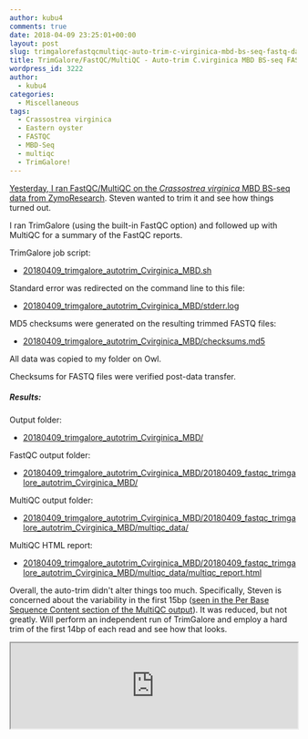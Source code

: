 ```yaml
---
author: kubu4
comments: true
date: 2018-04-09 23:25:01+00:00
layout: post
slug: trimgalorefastqcmultiqc-auto-trim-c-virginica-mbd-bs-seq-fastq-data
title: TrimGalore/FastQC/MultiQC - Auto-trim C.virginica MBD BS-seq FASTQ data
wordpress_id: 3222
author:
  - kubu4
categories:
  - Miscellaneous
tags:
  - Crassostrea virginica
  - Eastern oyster
  - FASTQC
  - MBD-Seq
  - multiqc
  - TrimGalore!
---
```


[Yesterday, I ran FastQC/MultiQC on the _Crassostrea virginica_ MBD BS-seq data from ZymoResearch](https://robertslab.github.io/sams-notebook/2018/04/09/fastqcmultiqc-c-virginica-mbd-bs-seq-data.html). Steven wanted to trim it and see how things turned out.

I ran TrimGalore (using the built-in FastQC option) and followed up with MultiQC for a summary of the FastQC reports.

TrimGalore job script:





  * [20180409_trimgalore_autotrim_Cvirginica_MBD.sh](https://owl.fish.washington.edu/Athaliana/20180409_trimgalore_autotrim_Cvirginica_MBD/20180409_trimgalore_autotrim_Cvirginica_MBD.sh)



Standard error was redirected on the command line to this file:



  * [20180409_trimgalore_autotrim_Cvirginica_MBD/stderr.log](https://owl.fish.washington.edu/Athaliana/20180409_trimgalore_autotrim_Cvirginica_MBD/stderr.log)



MD5 checksums were generated on the resulting trimmed FASTQ files:



  * [20180409_trimgalore_autotrim_Cvirginica_MBD/checksums.md5](https://owl.fish.washington.edu/Athaliana/20180409_trimgalore_autotrim_Cvirginica_MBD/checksums.md5)



All data was copied to my folder on Owl.

Checksums for FASTQ files were verified post-data transfer.



##### Results:



Output folder:





  * [20180409_trimgalore_autotrim_Cvirginica_MBD/](https://owl.fish.washington.edu/Athaliana/20180409_trimgalore_autotrim_Cvirginica_MBD/)



FastQC output folder:



  * [20180409_trimgalore_autotrim_Cvirginica_MBD/20180409_fastqc_trimgalore_autotrim_Cvirginica_MBD/](https://owl.fish.washington.edu/Athaliana/20180409_trimgalore_autotrim_Cvirginica_MBD/20180409_fastqc_trimgalore_autotrim_Cvirginica_MBD/)



MultiQC output folder:



  * [20180409_trimgalore_autotrim_Cvirginica_MBD/20180409_fastqc_trimgalore_autotrim_Cvirginica_MBD/multiqc_data/](https://owl.fish.washington.edu/Athaliana/20180409_trimgalore_autotrim_Cvirginica_MBD/20180409_fastqc_trimgalore_autotrim_Cvirginica_MBD/multiqc_data/)



MultiQC HTML report:



  * [20180409_trimgalore_autotrim_Cvirginica_MBD/20180409_fastqc_trimgalore_autotrim_Cvirginica_MBD/multiqc_data/multiqc_report.html](https://owl.fish.washington.edu/Athaliana/20180409_trimgalore_autotrim_Cvirginica_MBD/20180409_fastqc_trimgalore_autotrim_Cvirginica_MBD/multiqc_data/multiqc_report.html)



Overall, the auto-trim didn't alter things too much. Specifically, Steven is concerned about the variability in the first 15bp ([seen in the Per Base Sequence Content section of the MultiQC output](https://owl.fish.washington.edu/Athaliana/20180409_trimgalore_autotrim_Cvirginica_MBD/20180409_fastqc_trimgalore_autotrim_Cvirginica_MBD/multiqc_data/multiqc_report.html#fastqc_per_base_sequence_content)). It was reduced, but not greatly. Will perform an independent run of TrimGalore and employ a hard trim of the first 14bp of each read and see how that looks.

<iframe src="https://owl.fish.washington.edu/Athaliana/20180409_trimgalore_autotrim_Cvirginica_MBD/20180409_fastqc_trimgalore_autotrim_Cvirginica_MBD/multiqc_data/multiqc_report.html" width="100%" same_height_as="window" scrolling="yes"></iframe>
